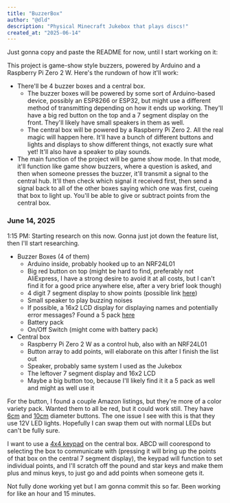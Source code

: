 ```yaml
---
title: "BuzzerBox"
author: "@dld"
description: "Physical Minecraft Jukebox that plays discs!"
created_at: "2025-06-14"
---
```

Just gonna copy and paste the README for now, until I start working on it:

This project is game-show style buzzers, powered by Arduino and a Raspberry Pi Zero 2 W. Here's the rundown of how it'll work:

- There'll be 4 buzzer boxes and a central box.
  - The buzzer boxes will be powered by some sort of Arduino-based device, possibly an ESP8266 or ESP32, but might use a different method of transmitting depending on how it ends up working. They'll have a big red button on the top and a 7 segment display on the front. They'll likely have small speakers in them as well.
  - The central box will be powered by a Raspberry Pi Zero 2. All the real magic will happen here. It'll have a bunch of different buttons and lights and displays to show different things, not exactly sure what yet! It'll also have a speaker to play sounds.
- The main function of the project will be game show mode. In that mode, it'll function like game show buzzers, where a question is asked, and then when someone presses the buzzer, it'll transmit a signal to the central hub. It'll then check which signal it received first, then send a signal back to all of the other boxes saying which one was first, cueing that box to light up. You'll be able to give or subtract points from the central box.

### June 14, 2025

1:15 PM: Starting research on this now. Gonna just jot down the feature list, then I'll start researching.

- Buzzer Boxes (4 of them)
  - Arduino inside, probably hooked up to an NRF24L01
  - Big red button on top (might be hard to find, preferably not AliExpress, I have a strong desire to avoid it at all costs, but I can't find it for a good price anywhere else, after a very brief look though)
  - 4 digit 7 segment display to show points (possible link [here](https://www.amazon.com/WWZMDiB-Module%EF%BC%8CLED-Brightness-Adjustable-Accessories/dp/B0BFQNFX6D))
  - Small speaker to play buzzing noises
  - If possible, a 16x2 LCD display for displaying names and potentially error messages? Found a 5 pack [here](https://www.amazon.com/Display-Module-Backlight-Arduino-MEGA2560/dp/B07T8ZG5D1)
  - Battery pack
  - On/Off Switch (might come with battery pack)
- Central box
  - Raspberry Pi Zero 2 W as a control hub, also with an NRF24L01
  - Button array to add points, will elaborate on this after I finish the list out
  - Speaker, probably same system I used as the Jukebox
  - The leftover 7 segment display and 16x2 LCD
  - Maybe a big button too, because I'll likely find it it a 5 pack as well and might as well use it
 
For the button, I found a couple Amazon listings, but they're more of a color variety pack. Wanted them to all be red, but it could work still. They have [6cm](https://www.amazon.com/EG-STARTS-Illuminated-Buttons-Operated/dp/B01M7PNCO9) and [10cm](https://www.amazon.com/dp/B086ZNTZ8H) diameter buttons. The one issue I see with this is that they use 12V LED lights. Hopefully I can swap them out with normal LEDs but can't be fully sure.

I want to use a [4x4 keypad](https://www.amazon.com/dp/B07ZQFCS91) on the central box. ABCD will coorespond to selecting the box to communicate with (pressing it will bring up the points of that box on the central 7 segment display), the keypad will function to set individual points, and I'll scratch off the pound and star keys and make them plus and minus keys, to just go and add points when someone gets it.

Not fully done working yet but I am gonna commit this so far. Been working for like an hour and 15 minutes.
